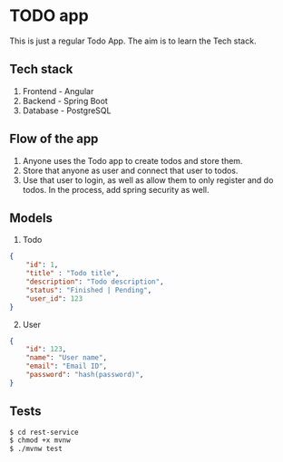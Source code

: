 # TODO app

This is just a regular Todo App. The aim is to learn the Tech stack.

## Tech stack

1. Frontend - Angular
2. Backend - Spring Boot
3. Database - PostgreSQL

## Flow of the app

1. Anyone uses the Todo app to create todos and store them.
2. Store that anyone as user and connect that user to todos.
3. Use that user to login, as well as allow them to only register and do todos. In the process, add spring security as well.

## Models

1. Todo

```json
{
    "id": 1,
    "title" : "Todo title",
    "description": "Todo description",
    "status": "Finished | Pending",
    "user_id": 123
}
```

2. User

```json
{
    "id": 123,
    "name": "User name",
    "email": "Email ID",
    "password": "hash(password)",
}
```

## Tests

```bash
$ cd rest-service
$ chmod +x mvnw
$ ./mvnw test
```